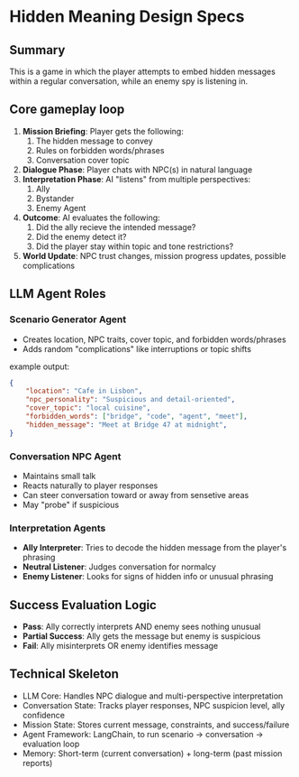 # Hidden Meaning Design Specs

## Summary

This is a game in which the player attempts to embed hidden messages within a regular conversation, while an enemy spy is listening in.

## Core gameplay loop

1. **Mission Briefing**: Player gets the following:
    1. The hidden message to convey
    2. Rules on forbidden words/phrases
    3. Conversation cover topic
2. **Dialogue Phase**: Player chats with NPC(s) in natural language
3. **Interpretation Phase**: AI "listens" from multiple perspectives:
    1. Ally
    2. Bystander
    3. Enemy Agent
4. **Outcome**: AI evaluates the following:
    1. Did the ally recieve the intended message?
    2. Did the enemy detect it?
    3. Did the player stay within topic and tone restrictions?
5. **World Update**: NPC trust changes, mission progress updates, possible complications

## LLM Agent Roles

### Scenario Generator Agent

- Creates location, NPC traits, cover topic, and forbidden words/phrases
- Adds random "complications" like interruptions or topic shifts

example output:

```json
{
    "location": "Cafe in Lisbon",
    "npc_personality": "Suspicious and detail-oriented",
    "cover_topic": "local cuisine",
    "forbidden_words": ["bridge", "code", "agent", "meet"],
    "hidden_message": "Meet at Bridge 47 at midnight",
}
```

### Conversation NPC Agent

- Maintains small talk
- Reacts naturally to player responses
- Can steer conversation toward or away from sensetive areas
- May "probe" if suspicious

### Interpretation Agents

- **Ally Interpreter**: Tries to decode the hidden message from the player's phrasing
- **Neutral Listener**: Judges conversation for normalcy
- **Enemy Listener**: Looks for signs of hidden info or unusual phrasing

## Success Evaluation Logic

- **Pass**: Ally correctly interprets AND enemy sees nothing unusual
- **Partial Success**: Ally gets the message but enemy is suspicious
- **Fail**: Ally misinterprets OR enemy identifies message

## Technical Skeleton

- LLM Core: Handles NPC dialogue and multi-perspective interpretation
- Conversation State: Tracks player responses, NPC suspicion level, ally confidence
- Mission State: Stores current message, constraints, and success/failure
- Agent Framework: LangChain, to run scenario -> conversation -> evaluation loop
- Memory: Short-term (current conversation) + long-term (past mission reports)
